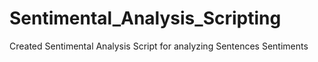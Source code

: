 # Sentimental_Analysis_Scripting
Created Sentimental Analysis Script for analyzing Sentences Sentiments
